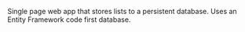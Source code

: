 Single page web app that stores lists to a persistent database.
Uses an Entity Framework code first database.
